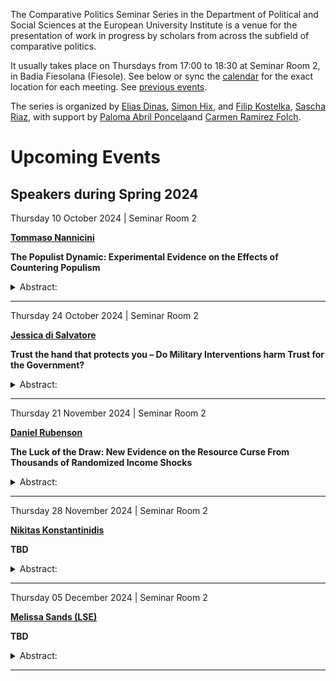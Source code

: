 The Comparative Politics Seminar Series in the Department of Political
and Social Sciences at the European University Institute is a venue for
the presentation of work in progress by scholars from across the
subfield of comparative politics.

It usually takes place on Thursdays from 17:00 to 18:30 at Seminar Room
2, in Badia Fiesolana (Fiesole). See below or sync the
[calendar](webcal://raw.githubusercontent.com/cpss-eui/cpss-eui.github.io/main/events.ics)
for the exact location for each meeting. See [previous
events](https://cpss-eui.github.io/old_events.html).

The series is organized by [Elias
Dinas](https://www.eui.eu/people?id=elias-dinas), [Simon
Hix](https://simonhix.com//), and [Filip
Kostelka](https://filipkostelka.com/), [Sascha
Riaz](https://saschariaz.com/), with support by [Paloma Abril
Poncela](https://www.eui.eu/people?id=paloma-abril-poncela)and [Carmen
Ramirez Folch](https://www.eui.eu/people?id=carmen-ramirez-folch).

Upcoming Events
===============

Speakers during Spring 2024
---------------------------

Thursday 10 October 2024 | Seminar Room 2
<p>
<strong><a href='https://www.tommasonannicini.eu/en/'>Tommaso
Nannicini</a></strong>
</p>

**The Populist Dynamic: Experimental Evidence on the Effects of
Countering Populism**

<details>
<summary>Abstract:</summary>
<p>
We evaluate how traditional parties may respond to populist parties on
issues aligning with populist messages. During the 2020 Italian
referendum on the reduction of members of Parliament, we conducted a
large-scale field experiment, exposing 200 municipalities to nearly a
million impressions of programmatic advertisement. Our treatments
comprised two video ads against the reform: one debunking populist
rhetoric and another attributing blame to populist politicians. This
anti-populist campaign proved effective through demobilization, as it
reduced both turnout and the votes in favor of the reform. Notably, the
effects were more pronounced in municipalities with lower rates of
college graduates, higher unemployment, and a history of populist votes.
This exogenous influence introduced a unique populist dynamic,
observable in the 2022 national election where treated municipalities
showed increased support for Brothers of Italy, a rising populist party,
and decreased support for both traditional parties and the populists
behind the 2020 reform. A follow-up survey further showed increased
political interest and diminished trust in political institutions among
the residents of municipalities targeted by the campaign.
</p>
</details>
<hr>
Thursday 24 October 2024 | Seminar Room 2
<p>
<strong><a href='https://jdisalvatore.weebly.com/'>Jessica di
Salvatore</a></strong>
</p>

**Trust the hand that protects you – Do Military Interventions harm
Trust for the Government?**

<details>
<summary>Abstract:</summary>
<p>
Rebuilding state legitimacy is a thorny challenge in the aftermath of
civil wars. The international community has stepped in to support
states’ recovery, sometimes replacing governments in providing public
goods. Research shows that UN peacekeepers often become de facto
security providers. The article assesses whether and how external
provision of the most basic public good, i.e. security, affects
citizens’ trust towards the government. On the one hand, by providing a
secure environment, UN peacekeepers may facilitate the functioning of
domestic institutions, who could reap the reputational benefit of
working with the UN. However, I posit that attribution problems and
reputational costs counter the positive impact of UN’s capacity-building
efforts. The analysis focuses on the case of the UN mission in Mali
(MINUSMA) exploiting Afrobarometer’s geocoded surveys before and after
deployment, combined with subnational deployment data. The article
provides insights on how international interventions affect an
understudied aspect of state-building – i.e. the legitimacy of
institutions they are expected to assist.
</p>
</details>
<hr>
Thursday 21 November 2024 | Seminar Room 2
<p>
<strong><a href='https://www.rubenson.org/'>Daniel Rubenson</a></strong>
</p>

**The Luck of the Draw: New Evidence on the Resource Curse From
Thousands of Randomized Income Shocks**

<details>
<summary>Abstract:</summary>
<p>

Much has been written on the “resource curse” in economics and political
science. Early work suggested a phenomenon by which countries rich in
natural resources and other organizations coming into windfalls often
had worse economic and political outcomes. More modern research has
sought to differentiate reasons for some countries and organizations
being more susceptible to adverse effects while others are able to
benefit. While often theoretically sophisticated, the important work on
this question suffers from serious problems of endogeneity as well as
the fact the population of potential cases is necessarily small.
Individual lottery winners have been used as a proxy. However, this
data-rich approach moves us too far from the original question.

To overcome these problems we analyze thousands of completely
randomized, large scale, income shocks to complex organizations. The
data come from every third round match in the English Football
Association Cup (FA Cup) since the format the tournament was changed in
1952. In this competition smaller, lower league teams are assigned by
lottery in the third round to play larger clubs and the clubs share the
ticket revenue, creating a potentially massive exogenous economic
windfall for small teams.

Our results suggest organizations benefit both in the short term and
long term from these income shocks and we can precisely estimate the
decay of the effect over time. We also provide evidence linking the
level of success to the organizational capacity of clubs and their
internal (political) decision making institutions. We discuss our
findings in relation to the larger resource curse literature and the
literature on organizational effectiveness.
</p>
</details>
<hr>
Thursday 28 November 2024 | Seminar Room 2
<p>
<strong><a href='https://www.ie.edu/university/about/faculty/nikitas-konstantinidis/'>Nikitas
Konstantinidis</a></strong>
</p>

**TBD**

<details>
<summary>Abstract:</summary>
<p>
TBD
</p>
</details>
<hr>
Thursday 05 December 2024 | Seminar Room 2
<p>
<strong><a href='https://melissasands.org/'>Melissa Sands
(LSE)</a></strong>
</p>

**TBD**

<details>
<summary>Abstract:</summary>
<p>
TBD
</p>
</details>
<hr>
